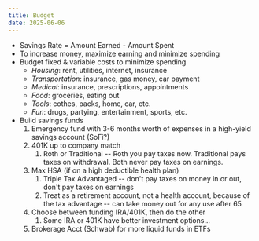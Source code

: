 ```yaml
---
title: Budget
date: 2025-06-06
---
```

- Savings Rate = Amount Earned - Amount Spent
- To increase money, maximize earning and minimize spending
- Budget fixed & variable costs to minimize spending
	- *Housing*: rent, utilities, internet, insurance
	- *Transportation*: insurance, gas money, car payment
	- *Medical*: insurance, prescriptions, appointments
	- *Food*: groceries, eating out
	- *Tools*: cothes, packs, home, car, etc.
	- *Fun*: drugs, partying, entertainment, sports, etc.
- Build savings funds
	1. Emergency fund with 3-6 months worth of expenses in a high-yield savings account (SoFi?)
	2. 401K up to company match
		1. Roth or Traditional -- Roth you pay taxes now. Traditional pays taxes on withdrawal. Both never pay taxes on earnings.
	3. Max HSA (if on a high deductible health plan)
		1. Triple Tax Advantaged -- don't pay taxes on money in or out, don't pay taxes on earnings
		2. Treat as a retirement account, not a health account, because of the tax advantage -- can take money out for any use after 65
	4. Choose between funding IRA/401K, then do the other
		1. Some IRA or 401K have better investment options...
	5. Brokerage Acct (Schwab) for more liquid funds in ETFs
